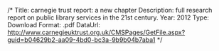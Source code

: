 /*
Title: carnegie trust report: a new chapter
Description: full research report on public library services in the 21st century.
Year: 2012
Type: Download
Format: .pdf
DataUrl: http://www.carnegieuktrust.org.uk/CMSPages/GetFile.aspx?guid=b04629b2-aa09-4bd0-bc3a-9b9b04b7aba1
*/